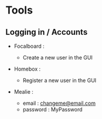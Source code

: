 # Tools

## Logging in / Accounts

- Focalboard :
  - Create a new user in the GUI

- Homebox :
  - Register a new user in the GUI

- Mealie :
  - email : changeme@email.com
  - password : MyPassword
